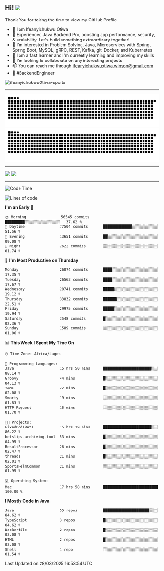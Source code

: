 <!-- BLOG-POST-LIST:START --><!-- BLOG-POST-LIST:END -->

## Hi! <img src="https://media.giphy.com/media/hvRJCLFzcasrR4ia7z/giphy.gif" width="4%"> 

Thank You for taking the time to view my GitHub Profile

- 👋 I am Ifeanyichukwu Otiwa
- 🚀 Experienced Java Backend Pro, boosting app performance, security, & scalability. Let's build something extraordinary together!
- 👀 I'm interested in Problem Solving, Java, Microservices with Spring, Spring Boot, MySQL, gRPC, REST, Kafka, git, Docker, and Kubernetes
- 🌱 I am a fast learner and I'm currently learning and improving my skills
- 💞️ I'm looking to collaborate on any interesting projects
- 📫 You can reach me through ifeanyichukwuotiwa.winson@gmail.com
- 🚀 #BackendEngineer

<p align="left" marginTop="10px"> <img src="https://komarev.com/ghpvc/?username=ifeanyichukwuOtiwa-sports&label=Profile%20views&color=0e75b6&style=for-the-badge" alt="ifeanyichukwuOtiwa-sports" /> </p>

***

<!--🐍📈SNAKEGRAPH / 🌐WEBSITE: https://github.com/Platane/snk -->
![github contribution grid snake animation](https://raw.githubusercontent.com/ifeanyichukwuOtiwa-sports/ifeanyichukwuOtiwa-sports/output/github-contribution-grid-snake-dark.svg#gh-dark-mode-only)![github contribution grid snake animation](https://raw.githubusercontent.com/ifeanyichukwuOtiwa-sports/ifeanyichukwuOtiwa-sports/output/github-contribution-grid-snake.svg#gh-light-mode-only)

***

<p float="left">
  <img float="left" src="https://github-readme-stats.vercel.app/api?username=ifeanyichukwuOtiwa-sports&count_private=true&include_all_commits=true&theme=react&show_icons=true" />
  <img float="right" src="https://github-readme-stats.vercel.app/api/top-langs/?username=ifeanyichukwuOtiwa-sports&layout=compact&show_icons=true&theme=react" /> 
</p>

***



<!--START_SECTION:waka-->
![Code Time](http://img.shields.io/badge/Code%20Time-3%2C575%20hrs%2033%20mins-blue)

![Lines of code](https://img.shields.io/badge/From%20Hello%20World%20I%27ve%20Written-43.4%20million%20lines%20of%20code-blue)

**I'm an Early 🐤** 

```text
🌞 Morning                56545 commits       █████████░░░░░░░░░░░░░░░░   37.62 % 
🌆 Daytime                77504 commits       █████████████░░░░░░░░░░░░   51.56 % 
🌃 Evening                13651 commits       ██░░░░░░░░░░░░░░░░░░░░░░░   09.08 % 
🌙 Night                  2622 commits        ░░░░░░░░░░░░░░░░░░░░░░░░░   01.74 % 
```
📅 **I'm Most Productive on Thursday** 

```text
Monday                   26074 commits       ████░░░░░░░░░░░░░░░░░░░░░   17.35 % 
Tuesday                  26563 commits       ████░░░░░░░░░░░░░░░░░░░░░   17.67 % 
Wednesday                28741 commits       █████░░░░░░░░░░░░░░░░░░░░   19.12 % 
Thursday                 33832 commits       ██████░░░░░░░░░░░░░░░░░░░   22.51 % 
Friday                   29975 commits       █████░░░░░░░░░░░░░░░░░░░░   19.94 % 
Saturday                 3548 commits        █░░░░░░░░░░░░░░░░░░░░░░░░   02.36 % 
Sunday                   1589 commits        ░░░░░░░░░░░░░░░░░░░░░░░░░   01.06 % 
```


📊 **This Week I Spent My Time On** 

```text
🕑︎ Time Zone: Africa/Lagos

💬 Programming Languages: 
Java                     15 hrs 50 mins      ██████████████████████░░░   88.14 % 
Groovy                   44 mins             █░░░░░░░░░░░░░░░░░░░░░░░░   04.13 % 
YAML                     22 mins             █░░░░░░░░░░░░░░░░░░░░░░░░   02.08 % 
Smarty                   19 mins             ░░░░░░░░░░░░░░░░░░░░░░░░░   01.83 % 
HTTP Request             18 mins             ░░░░░░░░░░░░░░░░░░░░░░░░░   01.70 % 

🐱‍💻 Projects: 
FixedOddsBets            15 hrs 29 mins      ██████████████████████░░░   86.22 % 
betslips-archiving-tool  53 mins             █░░░░░░░░░░░░░░░░░░░░░░░░   04.95 % 
ResultProcessor          26 mins             █░░░░░░░░░░░░░░░░░░░░░░░░   02.47 % 
threads                  21 mins             █░░░░░░░░░░░░░░░░░░░░░░░░   02.01 % 
SportsHelmCommon         21 mins             ░░░░░░░░░░░░░░░░░░░░░░░░░   01.95 % 

💻 Operating System: 
Mac                      17 hrs 58 mins      █████████████████████████   100.00 % 
```

**I Mostly Code in Java** 

```text
Java                     55 repos            █████████████████████░░░░   84.62 % 
TypeScript               3 repos             █░░░░░░░░░░░░░░░░░░░░░░░░   04.62 % 
Dockerfile               2 repos             █░░░░░░░░░░░░░░░░░░░░░░░░   03.08 % 
HTML                     2 repos             █░░░░░░░░░░░░░░░░░░░░░░░░   03.08 % 
Shell                    1 repo              ░░░░░░░░░░░░░░░░░░░░░░░░░   01.54 % 
```




 Last Updated on 28/03/2025 16:53:54 UTC
<!--END_SECTION:waka-->

<!--
<p align="center">
![trophy](https://github-profile-trophy.vercel.app/?username=ifeanyichukwuOtiwa-sports&theme=onedark) (https://github.com/ryo-ma/github-profile-trophy)
</p>
-->

<!---
ifeanyi-otiwa/ifeanyi-otiwa is a ✨ special ✨ repository because its `README.md` (this file) appears on your GitHub profile.
You can click the Preview link to take a look at your changes.
--->
